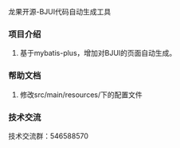 龙果开源-BJUI代码自动生成工具

### 项目介绍
1. 基于mybatis-plus，增加对BJUI的页面自动生成。


### 帮助文档
1. 修改src/main/resources/下的配置文件

### 技术交流
技术交流群：546588570
